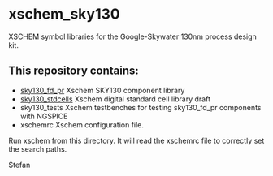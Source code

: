 # xschem_sky130
XSCHEM symbol libraries for the Google-Skywater 130nm process design kit. 
## This repository contains:

- [sky130_fd_pr](https://github.com/StefanSchippers/xschem_sky130/tree/main/sky130_fd_pr) Xschem SKY130 component library
- [sky130_stdcells](https://github.com/StefanSchippers/xschem_sky130/tree/main/sky130_stdcells) Xschem digital standard cell library draft
- sky130_tests     Xschem testbenches for testing sky130_fd_pr components with NGSPICE
- xschemrc         Xschem configuration file.

Run xschem from this directory. It will read the xschemrc file to correctly set the search paths.

Stefan
